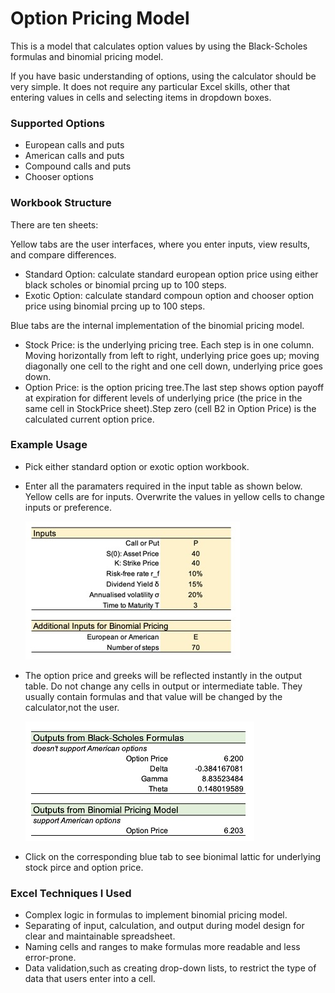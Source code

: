 # Option Pricing Model
This is a model that calculates option values by using the Black-Scholes formulas and binomial pricing model.

If you have basic understanding of options, using the calculator should be very simple. It does not require any particular Excel skills, other that entering values in cells and selecting items in dropdown boxes.

### Supported Options
   - European calls and puts
   - American calls and puts
   - Compound calls and puts
   - Chooser options
### Workbook Structure
There are ten sheets: 			

Yellow tabs are the user interfaces, where you enter inputs, view results, and compare differences.
- Standard Option: calculate standard european option price using either black scholes or binomial prcing up to 100 steps. 					
- Exotic Option: calculate standard compoun option and chooser option price using binomial prcing up to 100 steps.	
  

Blue tabs are the internal implementation of the binomial pricing model.			
- Stock Price: is the underlying pricing tree. Each step is in one column. Moving horizontally from left to right, underlying price goes up; moving diagonally    one cell to the right and one cell down, underlying price goes down.					
- Option Price: is the option pricing tree.The last step shows option payoff at expiration for different levels of underlying price (the price in the same cell in StockPrice sheet).Step zero (cell B2 in Option Price) is the calculated current option price.	
  
### Example Usage							
- Pick either standard option or exotic option workbook.   						

- Enter all the paramaters required in the input table as shown below. Yellow cells are for inputs. Overwrite the values in yellow cells to change inputs or preference.

  ![example_input](https://github.com/shuxianchen/Option_Pricing_Model/blob/main/Supporting%20Files/example_input.jpg)

- The option price and greeks will be reflected instantly in the output table. Do not change any cells in output or intermediate table. They usually contain formulas and that value will be changed by the calculator,not the user.
 
  ![example_output](https://github.com/shuxianchen/Option_Pricing_Model/blob/main/Supporting%20Files/example_output.jpg)
 
- Click on the corresponding blue tab to see bionimal lattic for underlying stock pirce and option price.

### Excel Techniques I Used
 - Complex logic in formulas to implement binomial pricing model.
 - Separating of input, calculation, and output during model design for clear and maintainable spreadsheet.
 - Naming cells and ranges to make formulas more readable and less error-prone.
 - Data validation,such as creating drop-down lists, to restrict the type of data that users enter into a cell.						
